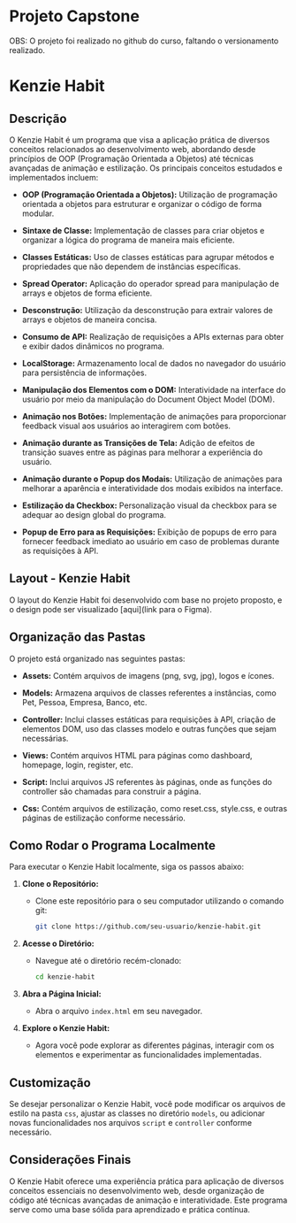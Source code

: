 # Projeto Capstone
OBS: O projeto foi realizado no github do curso, faltando o versionamento realizado. 

# Kenzie Habit

## Descrição
O Kenzie Habit é um programa que visa a aplicação prática de diversos conceitos relacionados ao desenvolvimento web, abordando desde princípios de OOP (Programação Orientada a Objetos) até técnicas avançadas de animação e estilização. Os principais conceitos estudados e implementados incluem:

- **OOP (Programação Orientada a Objetos):** Utilização de programação orientada a objetos para estruturar e organizar o código de forma modular.

- **Sintaxe de Classe:** Implementação de classes para criar objetos e organizar a lógica do programa de maneira mais eficiente.

- **Classes Estáticas:** Uso de classes estáticas para agrupar métodos e propriedades que não dependem de instâncias específicas.

- **Spread Operator:** Aplicação do operador spread para manipulação de arrays e objetos de forma eficiente.

- **Desconstrução:** Utilização da desconstrução para extrair valores de arrays e objetos de maneira concisa.

- **Consumo de API:** Realização de requisições a APIs externas para obter e exibir dados dinâmicos no programa.

- **LocalStorage:** Armazenamento local de dados no navegador do usuário para persistência de informações.

- **Manipulação dos Elementos com o DOM:** Interatividade na interface do usuário por meio da manipulação do Document Object Model (DOM).

- **Animação nos Botões:** Implementação de animações para proporcionar feedback visual aos usuários ao interagirem com botões.

- **Animação durante as Transições de Tela:** Adição de efeitos de transição suaves entre as páginas para melhorar a experiência do usuário.

- **Animação durante o Popup dos Modais:** Utilização de animações para melhorar a aparência e interatividade dos modais exibidos na interface.

- **Estilização da Checkbox:** Personalização visual da checkbox para se adequar ao design global do programa.

- **Popup de Erro para as Requisições:** Exibição de popups de erro para fornecer feedback imediato ao usuário em caso de problemas durante as requisições à API.

## Layout - Kenzie Habit
O layout do Kenzie Habit foi desenvolvido com base no projeto proposto, e o design pode ser visualizado [aqui](link para o Figma).

## Organização das Pastas
O projeto está organizado nas seguintes pastas:

- **Assets:** Contém arquivos de imagens (png, svg, jpg), logos e ícones.

- **Models:** Armazena arquivos de classes referentes a instâncias, como Pet, Pessoa, Empresa, Banco, etc.

- **Controller:** Inclui classes estáticas para requisições à API, criação de elementos DOM, uso das classes modelo e outras funções que sejam necessárias.

- **Views:** Contém arquivos HTML para páginas como dashboard, homepage, login, register, etc.

- **Script:** Inclui arquivos JS referentes às páginas, onde as funções do controller são chamadas para construir a página.

- **Css:** Contém arquivos de estilização, como reset.css, style.css, e outras páginas de estilização conforme necessário.

## Como Rodar o Programa Localmente
Para executar o Kenzie Habit localmente, siga os passos abaixo:

1. **Clone o Repositório:**
   - Clone este repositório para o seu computador utilizando o comando git:
     ```bash
     git clone https://github.com/seu-usuario/kenzie-habit.git
     ```

2. **Acesse o Diretório:**
   - Navegue até o diretório recém-clonado:
     ```bash
     cd kenzie-habit
     ```

3. **Abra a Página Inicial:**
   - Abra o arquivo `index.html` em seu navegador.

4. **Explore o Kenzie Habit:**
   - Agora você pode explorar as diferentes páginas, interagir com os elementos e experimentar as funcionalidades implementadas.

## Customização
Se desejar personalizar o Kenzie Habit, você pode modificar os arquivos de estilo na pasta `css`, ajustar as classes no diretório `models`, ou adicionar novas funcionalidades nos arquivos `script` e `controller` conforme necessário.

## Considerações Finais
O Kenzie Habit oferece uma experiência prática para aplicação de diversos conceitos essenciais no desenvolvimento web, desde organização de código até técnicas avançadas de animação e interatividade. Este programa serve como uma base sólida para aprendizado e prática contínua.
